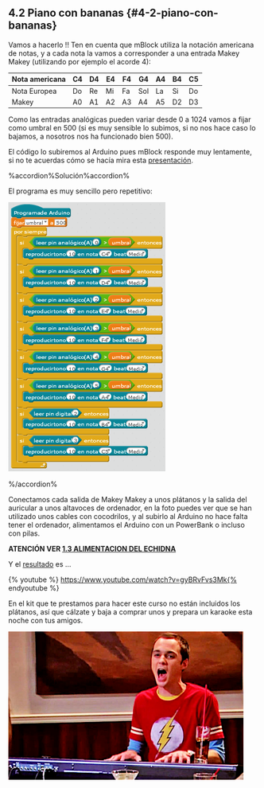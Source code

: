 ## 4.2 Piano con bananas {#4-2-piano-con-bananas}

Vamos a hacerlo !! Ten en cuenta que mBlock utiliza la notación americana de notas, y a cada nota la vamos a corresponder a una entrada Makey Makey (utilizando por ejemplo el acorde 4):

| Nota americana | C4 | D4 | E4 | F4 | G4 | A4 | B4 | C5 |
| --- | --- | --- | --- | --- | --- | --- | --- | --- |
| Nota Europea | Do | Re | Mi | Fa | Sol | La | Si | Do |
| Makey | A0 | A1 | A2 | A3 | A4 | A5 | D2 | D3 |

Como las entradas analógicas pueden variar desde 0 a 1024 vamos a fijar como umbral en 500 (si es muy sensible lo subimos, si no nos hace caso lo bajamos, a nosotros nos ha funcionado bien 500).

El código lo subiremos al Arduino pues mBlock responde muy lentamente, si no te acuerdas cómo se hacía mira esta [presentación](https://www.google.com/url?q=https://docs.google.com/presentation/d/e/2PACX-1vTkh8pwo-b7LACnD7_ZAfWzYCchZI9H1_uR-tZqgfBRtOPFOaVDH8ognsCNEXA8khLI7UX6ziUQXZsx/pub?start%3Dfalse%26loop%3Dfalse%26delayms%3D3000&sa=D&ust=1513946282906000&usg=AFQjCNFKwGl4hNX0DvbuGHV6KWk4Um_4wg).

%accordion%Solución%accordion%

El programa es muy sencillo pero repetitivo:

![](/images/image21.png)

%/accordion%

Conectamos cada salida de Makey Makey a unos plátanos y la salida del auricular a unos altavoces de ordenador, en la foto puedes ver que se han utilizado unos cables con cocodrilos, y al subirlo al Arduino no hace falta tener el ordenador, alimentamos el Arduino con un PowerBank o incluso con pilas.

**ATENCIÓN VER [1.3 ALIMENTACION DEL ECHIDNA](/tema_1_como_utilizar_echidna/13-alimentacion-del-echidna.md)**

Y el [resultado](https://www.google.com/url?q=https://www.youtube.com/watch?v%3DgyBRvFvs3Mk&sa=D&ust=1513946282908000&usg=AFQjCNHAm9mu3pM9P5Ng4GPBU_95yaO3mg) es …

{% youtube %} https://www.youtube.com/watch?v=gyBRvFvs3Mk{% endyoutube %} 

En el kit que te prestamos para hacer este curso no están incluidos los plátanos, así que cálzate y baja a comprar unos y prepara un karaoke esta noche con tus amigos.

![](/images/image35.png)